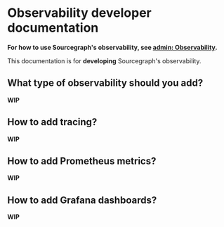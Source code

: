 # Observability developer documentation

**For how to use Sourcegraph's observability, see [admin: Observability](../../admin/observability/index.md).**

This documentation is for **developing** Sourcegraph's observability.

## What type of observability should you add?

**WIP**

## How to add tracing?

**WIP**

## How to add Prometheus metrics?

**WIP**

## How to add Grafana dashboards?

**WIP**
